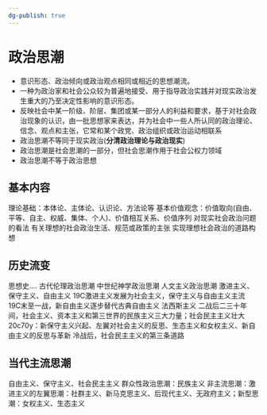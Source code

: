 ```yaml
---
dg-publish: true
---
```

# 政治思潮
- 意识形态、政治倾向或政治观点相同或相近的思想潮流。
- 一种为政治家和社会公众较为普遍地接受、用于指导政治实践并对现实政治发生重大的乃至决定性影响的意识形态。
- 反映社会中某一阶级、阶层、集团或某一部分人的利益和要求，基于对社会政治现象的认识，由一批思想家来表达，并为社会中一些人所认同的政治理论、信念、观点和主张，它常和某个政党、政治组织或政治运动相联系
- 政治思潮不等同于现实政治(**分清政治理论与政治现实**)
- 政治思潮是社会思潮的一部分，但社会思潮作用于社会公权力领域
- 政治思潮不等于政治思想
## 基本内容
理论基础：本体论、主体论、认识论、方法论等
基本价值观念：价值取向(自由、平等、自主、权威、集体、个人)、价值相互关系、价值序列
对现实社会政治问题的看法
有关理想的社会政治生活、规范或政策的主张
实现理想社会政治的道路构想
## 历史流变
思想史....
古代伦理政治思潮
中世纪神学政治思潮
人文主义政治思潮
激进主义、保守主义、自由主义
19C激进主义发展为社会主义，保守主义与自由主义主流
19C末至一战，新自由主义逐步替代古典自由主义
法西斯主义
二战后二三十年间，社会主义、资本主义和第三世界的民族主义三大力量；社会民主主义壮大
20c70y：新保守主义兴起、左翼对社会主义的反思、生态主义和女权主义、新自由主义的反思与革新
冷战后，社会民主主义的第三条道路
## 当代主流思潮
自由主义、保守主义、社会民主主义
群众性政治思潮：民族主义
非主流思潮：激进主义的左翼思潮：社群主义、新马克思主义、后现代主义、无政府主义；新型思潮：女权主义、生态主义